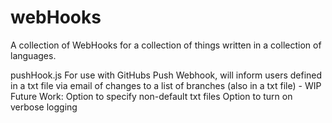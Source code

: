 webHooks
========

A collection of WebHooks for a collection of things written in a collection of languages.

pushHook.js
For use with GitHubs Push Webhook, will inform users defined in a txt file via email of changes to a list of branches (also in a txt file) - WIP
Future Work:
  Option to specify non-default txt files
  Option to turn on verbose logging
